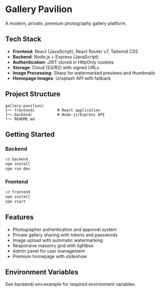 # Gallery Pavilion

A modern, private, premium photography gallery platform.

## Tech Stack

- **Frontend**: React (JavaScript), React Router v7, Tailwind CSS
- **Backend**: Node.js + Express (JavaScript)
- **Authentication**: JWT stored in HttpOnly cookies
- **Storage**: Cloud (S3/R2) with signed URLs
- **Image Processing**: Sharp for watermarked previews and thumbnails
- **Homepage Images**: Unsplash API with fallback

## Project Structure

```
gallery-pavilion/
├── frontend/          # React application
├── backend/           # Node.js/Express API
└── README.md
```

## Getting Started

### Backend
```bash
cd backend
npm install
npm run dev
```

### Frontend
```bash
cd frontend
npm install
npm start
```

## Features

- Photographer authentication and approval system
- Private gallery sharing with tokens and passwords
- Image upload with automatic watermarking
- Responsive masonry grid with lightbox
- Admin panel for user management
- Premium homepage with slideshow

## Environment Variables

See backend/.env.example for required environment variables.